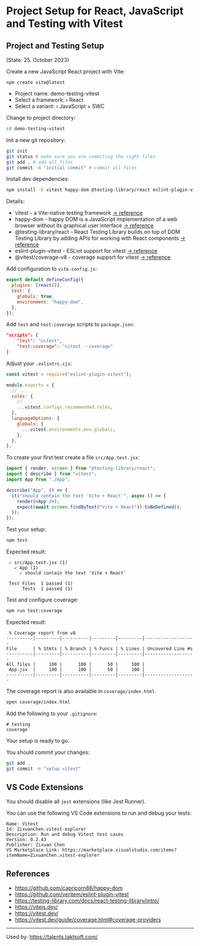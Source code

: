 # Project Setup for React, JavaScript and Testing with Vitest

## Project and Testing Setup

(State: 25. October 2023)

Create a new JavaScript React project with Vite:

```plain
npm create vite@latest
```

- Project name: demo-testing-vitest
- Select a framework: › React
- Select a variant: › JavaScript + SWC

Change to project directory:

```sh
cd demo-testing-vitest
```

Init a new git repository:

```sh
git init
git status # make sure you are commiting the right files
git add . # add all files
git commit -m "initial commit" # commit all files
```

Install dev dependencies:

```sh
npm install -D vitest happy-dom @testing-library/react eslint-plugin-vitest @vitest/coverage-v8
```

Details:

- vitest - a Vite-native testing framework [-> reference](https://vitest.dev/)
- happy-dom - happy DOM is a JavaScript implementation of a web browser without its graphical user interface [-> reference](https://github.com/capricorn86/happy-dom)
- @testing-library/react - React Testing Library builds on top of DOM Testing Library by adding APIs for working with React components [-> reference](https://testing-library.com/docs/react-testing-library/intro/)
- eslint-plugin-vitest - ESLint support for vitest [-> reference](https://github.com/veritem/eslint-plugin-vitest)
- @vitest/coverage-v8 - coverage support for vitest [-> reference](https://vitest.dev/guide/coverage.html#coverage-providers)

Add configuration to `vite.config.js`:

```js
export default defineConfig({
  plugins: [react()],
  test: {
    globals: true,
    environment: "happy-dom",
  },
});
```

Add `test` and `test:coverage` scripts to `package.json`:

```json
"scripts": {
    "test": "vitest",
    "test:coverage": "vitest --coverage"
}
```

Adjust your `.eslintrc.cjs`:

```js
const vitest = require("eslint-plugin-vitest");

module.exports = {
  // ...
  rules: {
    // ...
    ...vitest.configs.recommended.rules,
  },
  languageOptions: {
    globals: {
      ...vitest.environments.env.globals,
    },
  },
};
```

To create your first test create a file `src/App.test.jsx`:

```jsx
import { render, screen } from "@testing-library/react";
import { describe } from "vitest";
import App from "./App";

describe("App", () => {
  it("should contain the text 'Vite + React'", async () => {
    render(<App />);
    expect(await screen.findByText("Vite + React")).toBeDefined();
  });
});
```

Test your setup:

```sh
npm test
```

Expected result:

```plain
 ✓ src/App.test.jsx (1)
   ✓ App (1)
     ✓ should contain the text 'Vite + React'

 Test Files  1 passed (1)
      Tests  1 passed (1)
```

Test and configure coverage:

```sh
npm run test:coverage
```

Expected result:

```plain
 % Coverage report from v8
----------|---------|----------|---------|---------|-------------------
File      | % Stmts | % Branch | % Funcs | % Lines | Uncovered Line #s
----------|---------|----------|---------|---------|-------------------
All files |     100 |      100 |      50 |     100 |
 App.jsx  |     100 |      100 |      50 |     100 |
----------|---------|----------|---------|---------|-------------------
```

The coverage report is also available in `coverage/index.html`.

```sh
open coverage/index.html
```

Add the following to your `.gitignore`:

```plain
# testing
coverage
```

Your setup is ready to go.

You should commit your changes:

```sh
git add .
git commit -m "setup vitest"
```

## VS Code Extensions

You should disable all `jest` extensions (like Jest Runner).

You can use the following VS Code extensions to run and debug your tests:

```plain
Name: Vitest
Id: ZixuanChen.vitest-explorer
Description: Run and debug Vitest test cases
Version: 0.2.43
Publisher: Zixuan Chen
VS Marketplace Link: https://marketplace.visualstudio.com/items?itemName=ZixuanChen.vitest-explorer
```

## References

- https://github.com/capricorn86/happy-dom
- https://github.com/veritem/eslint-plugin-vitest
- https://testing-library.com/docs/react-testing-library/intro/
- https://vitejs.dev/
- https://vitest.dev/
- https://vitest.dev/guide/coverage.html#coverage-providers

---

Used by: https://talents.taktsoft.com/

